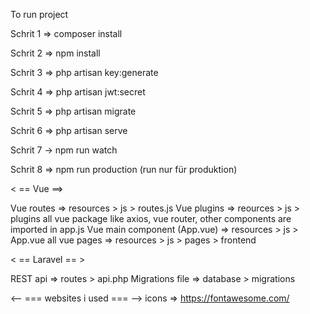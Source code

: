 To run project

Schrit 1 => composer install

Schrit 2 => npm install

Schrit 3 => php artisan key:generate

Schrit 4 => php artisan jwt:secret

Schrit 5 => php artisan migrate

Schrit 6 => php artisan serve

Schrit 7 -> npm run watch

Schrit 8 => npm run production (run nur für produktion)


< == Vue ==>

Vue routes => resources > js > routes.js
Vue plugins => reources > js > plugins
all vue package like axios, vue router, other components are imported in app.js
Vue main component (App.vue) => resources > js > App.vue
all vue pages => resources > js > pages > frontend

< == Laravel == >

REST api => routes > api.php
Migrations file => database > migrations

<-- === websites i used === -->
icons => https://fontawesome.com/
